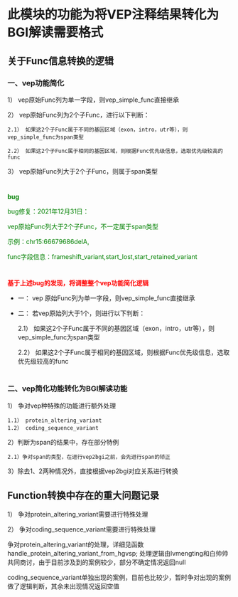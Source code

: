 # 此模块的功能为将VEP注释结果转化为BGI解读需要格式 


## 关于Func信息转换的逻辑

### 一、vep功能简化
1） vep原始Func列为单一字段，则vep_simple_func直接继承

2） vep原始Func列为2个子Func，进行以下判断：

    2.1） 如果这2个子Func属于不同的基因区域（exon，intro，utr等），则vep_simple_func为span类型

    2.2） 如果这2个子Func属于相同的基因区域，则根据Func优先级信息，选取优先级较高的func

3） vep原始Func列大于2个子Func，则属于span类型
    
#
**<font color=green>bug**

bug修复：2021年12月31日：

vep原始Func列大于2个子Func，不一定属于span类型

示例：chr15:66679686delA, 

func字段信息：frameshift_variant,start_lost,start_retained_variant</font>
    
#

**<font color=red>基于上述bug的发现，将调整整个vep功能简化逻辑</font>**
  - 一： vep 原始Func列为单一字段，则vep_simple_func直接继承
  - 二： 若vep原始列大于1个，则进行以下判断：
     
    2.1） 如果这2个子Func属于不同的基因区域（exon，intro，utr等），则vep_simple_func为span类型

    2.2） 如果这2个子Func属于相同的基因区域，则根据Func优先级信息，选取优先级较高的func
    
#

### 二、vep简化功能转化为BGI解读功能
1） 争对vep种特殊的功能进行额外处理

    1.1） protein_altering_variant
    1.2） coding_sequence_variant

2）判断为span的结果中，存在部分特例

    2.1）争对span的类型，在进行vep2bgi之前，会先进行span的矫正

3）除去1、2两种情况外，直接根据vep2bgi对应关系进行转换



## Function转换中存在的重大问题记录
1） 争对protein_altering_variant需要进行特殊处理

2） 争对coding_sequence_variant需要进行特殊处理 

争对protein_altering_variant的处理，详细见函数handle_protein_altering_variant_from_hgvsp;
处理逻辑由lvmengting和白帅帅共同商讨，由于目前涉及到的案例较少，部分不确定情况返回null

coding_sequence_variant单独出现的案例，目前也比较少，暂时争对出现的案例做了逻辑判断，其余未出现情况返回空值



#

